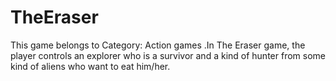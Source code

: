 # TheEraser
This game belongs to Category: Action games .In The Eraser game, the player controls an explorer who is a survivor and a kind of hunter from some kind of aliens who want to eat him/her. 
